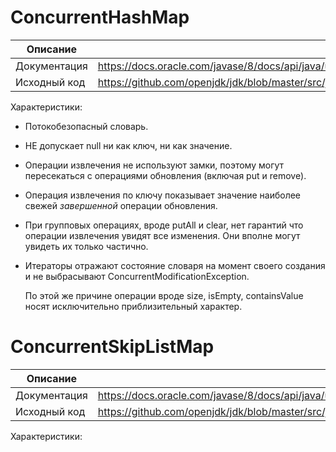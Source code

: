 # ConcurrentHashMap

| Описание     | Ссылка                                                       |
| ------------ | ------------------------------------------------------------ |
| Документация | https://docs.oracle.com/javase/8/docs/api/java/util/concurrent/ConcurrentHashMap.html |
| Исходный код | https://github.com/openjdk/jdk/blob/master/src/java.base/share/classes/java/util/concurrent/ConcurrentHashMap.java |

Характеристики:

* Потокобезопасный словарь.

* НЕ допускает null ни как ключ, ни как значение.

* Операции извлечения не используют замки, поэтому могут пересекаться с операциями обновления (включая put и remove).

* Операция извлечения по ключу показывает значение наиболее свежей *завершенной* операции обновления.

* При групповых операциях, вроде putAll и clear, нет гарантий что операции извлечения увидят все изменения. Они вполне могут увидеть их только частично.

* Итераторы отражают состояние словаря на момент своего создания и не выбрасывают ConcurrentModificationException.

  По этой же причине операции вроде size, isEmpty, containsValue носят исключительно приблизительный характер.



# ConcurrentSkipListMap

| Описание     | Ссылка                                                       |
| ------------ | ------------------------------------------------------------ |
| Документация | https://docs.oracle.com/javase/8/docs/api/java/util/concurrent/ConcurrentSkipListMap.html |
| Исходный код | https://github.com/openjdk/jdk/blob/master/src/java.base/share/classes/java/util/concurrent/ConcurrentSkipListMap.java |

Характеристики: